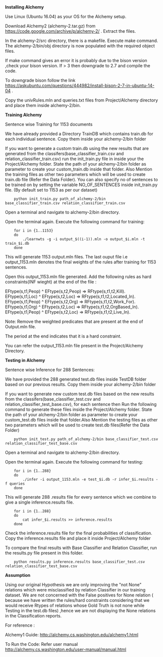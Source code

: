 **Installing Alchemy**

Use Linux (Ubuntu 16.04) as your OS for the Alchemy setup.

Download Alchemy2 (alchemy-2.tar.gz) from https://code.google.com/archive/p/alchemy-2/ . Extract the files.

In the alchemy-2/src directory, there is a makefile. Execute make command. The alchemy-2/bin/obj directory is now populated with the required object files.

If make command gives an error it is probably due to the bison version ,check your bison version. If > 3 then downgrade to 2.7 and compile the code.

To downgrade bison follow the link https://askubuntu.com/questions/444982/install-bison-2-7-in-ubuntu-14-04 .





Copy the univRules.mln and queries.txt files from Project/Alchemy directory and place them inside alchemy-2/bin.


**Training Alchemy**

Sentence wise Training for 1153 documents

We have already provided a Directory TrainDB which contains train.db for each individual sentence. Copy them inside your alchemy-2/bin folder

If you want to generate a custom train.db using the new results that are generated from the classifers(base_classifier_train.csv and relation_classifier_train.csv) run the init_train.py file in inside your the Project/Alchemy folder. State the path of your alchemy-2/bin folder as parameter to create your custom_train.db inside that folder. Also Mention the training files as other two parameters which will be used to create train.db file (Refer the Data Folder). You can also specify no of sentences to be trained on by setting the variable NO_OF_SENTENCES inside init_train.py file. (By default set to 1153 as per our dataset)


      	python init_train.py path_of_alchemy-2/bin base_classifier_train.csv relation_classifier_train.csv




Open a terminal and navigate to alchemy-2/bin directory.

Open the terminal again. Execute the following command for training:

		for i in {1..1153}
		do
			./learnwts -g -i output_$((i-1)).mln -o output_$i.mln -t train_$i.db
		done

This will generate 1153 output.mln files. The last ouput file i.e output_1153.mln denotes the final weights of the rules after training for 1153 sentences.

Open this output_1153.mln file generated. Add the following rules as hard constraints(INF wieght) at the end of the file  :

EFtype(s,t1,Peop) ^ EFtype(s,t2,Peop) => RFtype(s,t1,t2,Kill).
EFtype(s,t1,Loc) ^ EFtype(s,t2,Loc) => RFtype(s,t1,t2,Located_In).
EFtype(s,t1,Peop) ^ EFtype(s,t2,Org) => RFtype(s,t1,t2,Work_For).
EFtype(s,t1,Org) ^ EFtype(s,t2,Loc) => RFtype(s,t1,t2,OrgBased_In).
EFtype(s,t1,Peop) ^ EFtype(s,t2,Loc) => RFtype(s,t1,t2,Live_In).





Note: Remove the weighted predicates that are present at the end of Output.mln file.

The period at the end indicates that it is a hard constraint.

You can refer the output_1153.mln file present in the Project/Alchemy Directory.


**Testing in Alchemy**

Sentence wise Inference for 288 Sentences:


We have provided the 288 generated test.db files inside TestDB folder based on our previous results. Copy them inside your alchemy-2/bin folder

If you want to generate new custom test.db files based on the new results from the classifers(base_classifier_test.csv and relation_classifier_test_base.csv), for each sentence then Run the following command to generate these files inside the Project/Alchemy folder. State the path of your alchemy-2/bin folder as parameter to create your custom_test.db files inside that folder.Also Mention the testing files as other two parameters which will be used to create test.db files(Refer the Data Folder)


      	python init_test.py path_of_alchemy-2/bin base_classifier_test.csv relation_classifier_test_base.csv


Open a terminal and navigate to alchemy-2/bin directory.

Open the terminal again. Execute the following command for testing:

		for i in {1..288}
		do
			./infer -i output_1153.mln -e test_$i.db -r infer_$i.results -f queries
		done
This will generate 288 .results file for every sentence which we combine to give a single inference.results file.
      
      	for i in {1..288}
		do
			cat infer_$i.results >> inference.results
		done


Check the inference.results file for the final probabilities of classification.
Copy the inference.results file and place it inside Project/Alchemy folder

To compare the final results with Base Classifier and Relation Classifier, run the results.py file present in this folder.

		python results.py inference.results base_classifier_test.csv relation_classifier_test_base.csv




**Assumption**

Using our original Hypothesis we are only improving the "not None" relations which were misclassified by relation Classifier in our training dataset. We are not concerned with the False positives for None relation ( because we have written the rules/hard constraints considering that we would receive Rtypes of relations whose Gold Truth is not none while Testing in the test.db files) ,hence we are not displaying the None relations in the Classification reports.


For reference :

Alchemy1 Guide:
http://alchemy.cs.washington.edu/alchemy1.html

To Run the Code:
Refer user manual http://alchemy.cs.washington.edu/user-manual/manual.html
